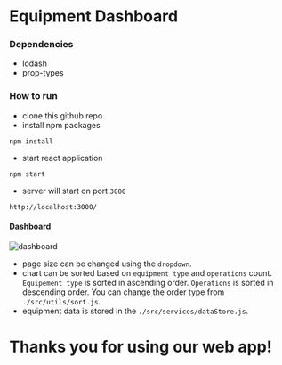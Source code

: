 # **Equipment Dashboard**

### **Dependencies**
- lodash
- prop-types

### **How to run**
- clone this github repo
- install npm packages
```
npm install
```

- start react application
```
npm start
```
- server will start on port `3000`
```
http://localhost:3000/
```
#### **Dashboard**
![dashboard](https://user-images.githubusercontent.com/33250282/105706360-7377c080-5f37-11eb-836a-e5a7d85610d6.JPG)
- page size can be changed using the `dropdown`.
- chart can be sorted based on `equipment type` and `operations` count. `Equipement type` is sorted in ascending order. `Operations` is sorted in descending order. You can change the order type from `./src/utils/sort.js`. 
- equipment data is stored in the `./src/services/dataStore.js`.

# Thanks you for using our web app!
